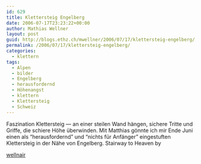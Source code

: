 ```yaml
---
id: 629
title: Klettersteig Engelberg
date: 2006-07-17T23:23:22+00:00
author: Mathias Wellner
layout: post
guid: http://blogs.ethz.ch/mwellner/2006/07/17/klettersteig-engelberg/
permalink: /2006/07/17/klettersteig-engelberg/
categories:
  - klettern
tags:
  - Alpen
  - bilder
  - Engelberg
  - herausfordernd
  - Höhenangst
  - klettern
  - Klettersteig
  - Schweiz
---
```

Faszination Klettersteig &#8212; an einer steilen Wand hängen, sichere Tritte und Griffe, die schiere Höhe überwinden. Mit Matthias gönnte ich mir Ende Juni einen als &#8220;herausfordernd&#8221; und &#8220;nichts für Anfänger&#8221; eingestuften Klettersteig in der Nähe von Engelberg.  Stairway to Heaven by 

[wellnair](https://www.flickr.com/photos/mwellner/)